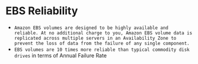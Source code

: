 # EBS Reliability

- `Amazon EBS volumes are designed to be highly available and reliable. At no additional charge to you, Amazon EBS volume data is replicated across multiple servers in an Availability Zone to prevent the loss of data from the failure of any single component.`
- `EBS volumes are 10 times more reliable than typical commodity disk drives` in terms of Annual Failure Rate
